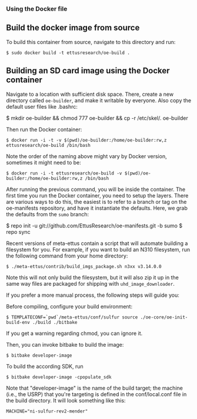 ### Using the Docker file

## Build the docker image from source

To build this container from source, navigate to this directory and run:

    $ sudo docker build -t ettusresearch/oe-build .

## Building an SD card image using the Docker container

Navigate to a location with sufficient disk space. There, create a new directory
called `oe-builder`, and make it writable by everyone. Also copy the default
user files like .bashrc:

   $ mkdir oe-builder && chmod 777 oe-builder && cp -r /etc/skel/. oe-builder

Then run the Docker container:

    $ docker run -i -t -v $(pwd)/oe-builder:/home/oe-builder:rw,z ettusresearch/oe-build /bin/bash

Note the order of the naming above might vary by Docker version, sometimes it
might need to be:

    $ docker run -i -t ettusresearch/oe-build -v $(pwd)/oe-builder:/home/oe-builder:rw,z /bin/bash

After running the previous command, you will be inside the container.
The first time you run the Docker container, you need to setup the layers.
There are various ways to do this, the easiest is to refer to a branch or tag
on the oe-manifests repository, and have it instantiate the defaults. Here, we
grab the defaults from the `sumo` branch:

   $ repo init -u git://github.com/EttusResearch/oe-manifests.git -b sumo
   $ repo sync

Recent versions of meta-ettus contain a script that will automate building a
filesystem for you. For example, if you want to build an N310 filesystem, run
the following command from your home directory:

    $ ./meta-ettus/contrib/build_imgs_package.sh n3xx v3.14.0.0

Note this will not only build the filesystem, but it will also zip it up in the
same way files are packaged for shipping with `uhd_image_downloader`.

If you prefer a more manual process, the following steps will guide you:

Before compiling, configure your build environment:

    $ TEMPLATECONF=`pwd`/meta-ettus/conf/sulfur source ./oe-core/oe-init-build-env ./build ./bitbake

If you get a warning regarding chmod, you can ignore it.

Then, you can invoke bitbake to build the image:

    $ bitbake developer-image

To build the according SDK, run

    $ bitbake developer-image -cpopulate_sdk

Note that "developer-image" is the name of the build target; the machine (i.e.,
the USRP) that you're targeting is defined in the conf/local.conf file in the
build directory. It will look something like this:

    MACHINE="ni-sulfur-rev2-mender"

